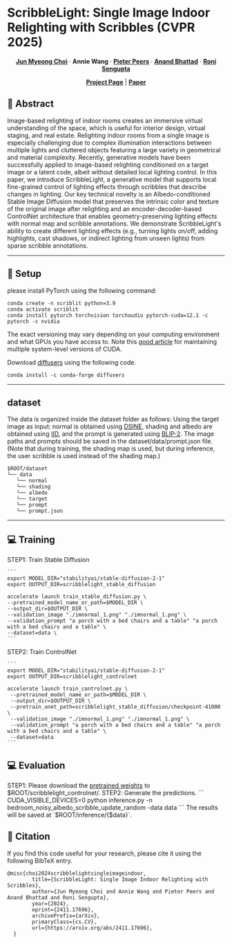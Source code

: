 # ScribbleLight: Single Image Indoor Relighting with Scribbles (CVPR 2025)

  <p align="center">
    <a href="https://chedgekorea.github.io"><strong>Jun Myeong Choi</strong></a>
    ·    
    <strong>Annie Wang</strong>
    ·
    <a href="https://www.cs.wm.edu/~ppeers/"><strong>Pieter Peers</strong></a>
    ·
    <a href="https://anandbhattad.github.io"><strong>Anand Bhattad</strong></a>
    ·
    <a href="https://www.cs.unc.edu/~ronisen/"><strong>Roni Sengupta</strong></a>
  </p>   
  <p align="center">
    <a href="https://chedgekorea.github.io/ScribbleLight/"><strong>Project Page</strong></a>
    |    
    <a href="https://arxiv.org/abs/2411.17696"><strong>Paper</strong></a>

  </p> 

## :book: Abstract

Image-based relighting of indoor rooms creates an immersive virtual understanding of the space, which is useful for interior design, virtual staging, and real estate. Relighting indoor rooms from a single image is especially challenging due to complex illumination interactions between multiple lights and cluttered objects featuring a large variety in geometrical and material complexity. Recently, generative models have been successfully applied to image-based relighting conditioned on a target image or a latent code, albeit without detailed local lighting control. In this paper, we introduce ScribbleLight, a generative model that supports local fine-grained control of lighting effects through scribbles that describe changes in lighting. Our key technical novelty is an Albedo-conditioned Stable Image Diffusion model that preserves the intrinsic color and texture of the original image after relighting and an encoder-decoder-based ControlNet architecture that enables geometry-preserving lighting effects with normal map and scribble annotations. We demonstrate ScribbleLight's ability to create different lighting effects (e.g., turning lights on/off, adding highlights, cast shadows, or indirect lighting from unseen lights) from sparse scribble annotations.

---

## :wrench: Setup

please install PyTorch using the following command:

```
conda create -n scriblit python=3.9
conda activate scriblit
conda install pytorch torchvision torchaudio pytorch-cuda=12.1 -c pytorch -c nvidia
```

The exact versioning may vary depending on your computing environment and what GPUs you have access to. Note this <a href="https://towardsdatascience.com/managing-multiple-cuda-versions-on-a-single-machine-a-comprehensive-guide-97db1b22acdc/">good article</a> for maintaining multiple system-level versions of CUDA.

Download <a href="https://github.com/huggingface/diffusers">diffusers</a> using the following code.

```
conda install -c conda-forge diffusers
```

---

## dataset

The data is organized inside the dataset folder as follows:
Using the target image as input: normal is obtained using <a href="https://github.com/baegwangbin/DSINE">DSINE</a>, shading and albedo are obtained using <a href="https://github.com/compphoto/Intrinsic">IID</a>, and the prompt is generated using <a href="https://github.com/salesforce/LAVIS/tree/main/projects/blip2">BLIP-2</a>. The image paths and prompts should be saved in the dataset/data/prompt.json file.
(Note that during training, the shading map is used, but during inference, the user scribble is used instead of the shading map.)
```
$ROOT/dataset
└── data
   └── normal
   └── shading
   └── albedo
   └── target
   └── prompt
   └── prompt.json 
```
---

## :computer: Training

STEP1: Train Stable Diffusion

    ```
    export MODEL_DIR="stabilityai/stable-diffusion-2-1"
    export OUTPUT_DIR=scribblelight_stable_diffusion

    accelerate launch train_stable_diffusion.py \
    --pretrained_model_name_or_path=$MODEL_DIR \
    --output_dir=$OUTPUT_DIR \
    --validation_image "./imnormal_1.png" "./imnormal_1.png" \
    --validation_prompt "a porch with a bed chairs and a table" "a porch with a bed chairs and a table" \
    --dataset=data \
    ```
    
STEP2: Train ControlNet

    ```
    export MODEL_DIR="stabilityai/stable-diffusion-2-1"
    export OUTPUT_DIR=scribblelight_controlnet
    
    accelerate launch train_controlnet.py \
     --pretrained_model_name_or_path=$MODEL_DIR \
     --output_dir=$OUTPUT_DIR \
     --pretrain_unet_path=scribblelight_stable_diffusion/checkpoint-41000 \
     --validation_image "./imnormal_1.png" "./imnormal_1.png" \
     --validation_prompt "a porch with a bed chairs and a table" "a porch with a bed chairs and a table" \
     --dataset=data
    ```

## :computer: Evaluation

STEP1: Please download the <a href="https://drive.google.com/drive/u/2/folders/1oZB9zmGrvx6Ozv7wsqQZm8VgmY0Pik8Y">pretrained weights</a> to $ROOT/scribblelight_controlnet/.
STEP2: Generate the predictions.
    ```
    CUDA_VISIBLE_DEVICES=0 python inference.py -n bedroom_noisy_albedo_scribble_update_random -data data
    ```
   The results will be saved at `$ROOT/inference/{$data}`.

## :scroll: Citation
If you find this code useful for your research, please cite it using the following BibTeX entry.

```
@misc{choi2024scribblelightsingleimageindoor,
		title={ScribbleLight: Single Image Indoor Relighting with Scribbles}, 
		author={Jun Myeong Choi and Annie Wang and Pieter Peers and Anand Bhattad and Roni Sengupta},
		year={2024},
		eprint={2411.17696},
		archivePrefix={arXiv},
		primaryClass={cs.CV},
		url={https://arxiv.org/abs/2411.17696}, 
  }
```

